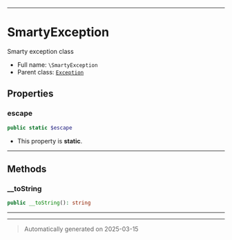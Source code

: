 ***

# SmartyException

Smarty exception class



* Full name: `\SmartyException`
* Parent class: [`Exception`](./Exception.md)



## Properties


### escape



```php
public static $escape
```



* This property is **static**.


***

## Methods


### __toString



```php
public __toString(): string
```












***


***
> Automatically generated on 2025-03-15
